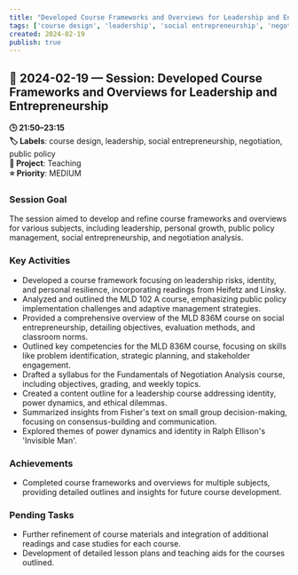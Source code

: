 ```yaml
---
title: "Developed Course Frameworks and Overviews for Leadership and Entrepreneurship"
tags: ['course design', 'leadership', 'social entrepreneurship', 'negotiation', 'public policy']
created: 2024-02-19
publish: true
---
```


## 📅 2024-02-19 — Session: Developed Course Frameworks and Overviews for Leadership and Entrepreneurship

**🕒 21:50–23:15**  
**🏷️ Labels**: course design, leadership, social entrepreneurship, negotiation, public policy  
**📂 Project**: Teaching  
**⭐ Priority**: MEDIUM  


### Session Goal
The session aimed to develop and refine course frameworks and overviews for various subjects, including leadership, personal growth, public policy management, social entrepreneurship, and negotiation analysis.

### Key Activities
- Developed a course framework focusing on leadership risks, identity, and personal resilience, incorporating readings from Heifetz and Linsky.
- Analyzed and outlined the MLD 102 A course, emphasizing public policy implementation challenges and adaptive management strategies.
- Provided a comprehensive overview of the MLD 836M course on social entrepreneurship, detailing objectives, evaluation methods, and classroom norms.
- Outlined key competencies for the MLD 836M course, focusing on skills like problem identification, strategic planning, and stakeholder engagement.
- Drafted a syllabus for the Fundamentals of Negotiation Analysis course, including objectives, grading, and weekly topics.
- Created a content outline for a leadership course addressing identity, power dynamics, and ethical dilemmas.
- Summarized insights from Fisher's text on small group decision-making, focusing on consensus-building and communication.
- Explored themes of power dynamics and identity in Ralph Ellison's 'Invisible Man'.

### Achievements
- Completed course frameworks and overviews for multiple subjects, providing detailed outlines and insights for future course development.

### Pending Tasks
- Further refinement of course materials and integration of additional readings and case studies for each course.
- Development of detailed lesson plans and teaching aids for the courses outlined.
